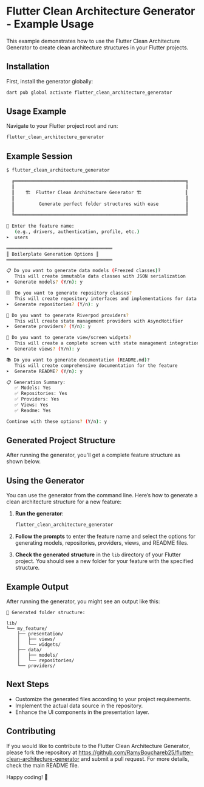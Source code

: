 # Flutter Clean Architecture Generator - Example Usage

This example demonstrates how to use the Flutter Clean Architecture Generator to create clean architecture structures in your Flutter projects.

## Installation

First, install the generator globally:

```bash
dart pub global activate flutter_clean_architecture_generator
```

## Usage Example

Navigate to your Flutter project root and run:

```bash
flutter_clean_architecture_generator
```

## Example Session

```bash
$ flutter_clean_architecture_generator

  ╔═══════════════════════════════════════════════════════════════╗
  ║                                                               ║
  ║    🏗️  Flutter Clean Architecture Generator 🏗️                ║
  ║                                                               ║
  ║         Generate perfect folder structures with ease          ║
  ║                                                               ║
  ╚═══════════════════════════════════════════════════════════════╝

📝 Enter the feature name:
   (e.g., drivers, authentication, profile, etc.)
➤  users

═══════════════════════════════════════
║ Boilerplate Generation Options ║
═══════════════════════════════════════

📋 Do you want to generate data models (Freezed classes)?
   This will create immutable data classes with JSON serialization
➤  Generate models? (Y/n): y

🗄️  Do you want to generate repository classes?
   This will create repository interfaces and implementations for data access
➤  Generate repositories? (Y/n): y

🔄 Do you want to generate Riverpod providers?
   This will create state management providers with AsyncNotifier
➤  Generate providers? (Y/n): y

📱 Do you want to generate view/screen widgets?
   This will create a complete screen with state management integration
➤  Generate views? (Y/n): y

📚 Do you want to generate documentation (README.md)?
   This will create comprehensive documentation for the feature
➤  Generate README? (Y/n): y

📋 Generation Summary:
   ✅ Models: Yes
   ✅ Repositories: Yes
   ✅ Providers: Yes
   ✅ Views: Yes
   ✅ Readme: Yes

Continue with these options? (Y/n): y
```

## Generated Project Structure

After running the generator, you'll get a complete feature structure as shown below.

## Using the Generator

You can use the generator from the command line. Here’s how to generate a clean architecture structure for a new feature:

1. **Run the generator**:
   ```bash
   flutter_clean_architecture_generator
   ```

2. **Follow the prompts** to enter the feature name and select the options for generating models, repositories, providers, views, and README files.

3. **Check the generated structure** in the `lib` directory of your Flutter project. You should see a new folder for your feature with the specified structure.

## Example Output

After running the generator, you might see an output like this:

```
📁 Generated folder structure:

lib/
└── my_feature/
    ├── presentation/
    │   ├── views/
    │   └── widgets/
    ├── data/
    │   ├── models/
    │   └── repositories/
    └── providers/
```

## Next Steps

- Customize the generated files according to your project requirements.
- Implement the actual data source in the repository.
- Enhance the UI components in the presentation layer.

## Contributing

If you would like to contribute to the Flutter Clean Architecture Generator, please fork the repository at https://github.com/RamyBouchareb25/flutter-clean-architecture-generator and submit a pull request. For more details, check the main README file.

Happy coding! 🚀